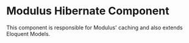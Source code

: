 # Modulus Hibernate Component

This component is responsible for Modulus' caching and also extends Eloquent Models.
